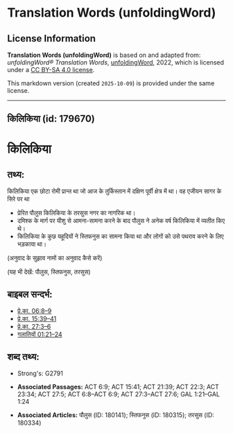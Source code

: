 # Translation Words (unfoldingWord)

## License Information

**Translation Words (unfoldingWord)** is based on and adapted from: _unfoldingWord® Translation Words_, [unfoldingWord](https://unfoldingword.org/utw), 2022, which is licensed under a [CC BY-SA 4.0 license](https://creativecommons.org/licenses/by-sa/4.0/legalcode.en).

This markdown version (created `2025-10-09`) is provided under the same license.



--------------------------------

## किलिकिया (id: 179670)

किलिकिया
========

तथ्य:
-----

किलिकिया एक छोटा रोमी प्रान्त था जो आज के तुर्किस्तान में दक्षिण पूर्वी क्षेत्र में था। वह एजीयन सागर के सिरे पर था

* प्रेरित पौलुस किलिकिया के तरसुस नगर का नागरिक था।
* दमिश्क के मार्ग पर यीशु से आमना\-सामना करने के बाद पौलुस ने अनेक वर्ष किलिकिया में व्यतीत किए थे।
* किलिकिया के कुछ यहूदियों ने स्तिफनुस का सामना किया था और लोगों को उसे पथराव करने के लिए भड़काया था।

(अनुवाद के सुझाव नामों का अनुवाद कैसे करें)

(यह भी देखें: पौलुस, स्तिफनुस, तरसुस)

बाइबल सन्दर्भ:
--------------

* [प्रे.का. 06:8–9](https://ref.ly/Acts6:8-Acts6:9)
* [प्रे.का. 15:39–41](https://ref.ly/Acts15:39-Acts15:41)
* [प्रे.का. 27:3–6](https://ref.ly/Acts27:3-Acts27:6)
* [गलातियों 01:21–24](https://ref.ly/Gal1:21-Gal1:24)

शब्द तथ्य:
----------

* Strong's: G2791

* **Associated Passages:** ACT 6:9; ACT 15:41; ACT 21:39; ACT 22:3; ACT 23:34; ACT 27:5; ACT 6:8–ACT 6:9; ACT 27:3–ACT 27:6; GAL 1:21–GAL 1:24
* **Associated Articles:** पौलुस (ID: 180141); स्तिफनुस (ID: 180315); तरसुस (ID: 180334)


